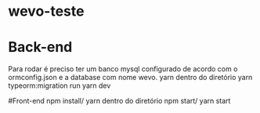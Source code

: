 # wevo-teste

# Back-end
Para rodar é preciso ter um banco mysql configurado de acordo com o ormconfig.json e a database com nome wevo. 
yarn dentro do diretório
yarn typeorm:migration run
yarn dev

#Front-end
npm install/ yarn dentro do diretório
npm start/ yarn start
